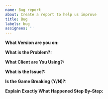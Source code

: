 ```yaml
---
name: Bug report
about: Create a report to help us improve
title: Bug
labels: bug
assignees: ''
---
```


**What Version are you on:**

**What is the Problem?:**

**What Client are You Using?:** 

**What is the Issue?:** 

**Is the Game Breaking (Y/N)?:** 

**Explain Exactly What Happened Step By-Step:**
